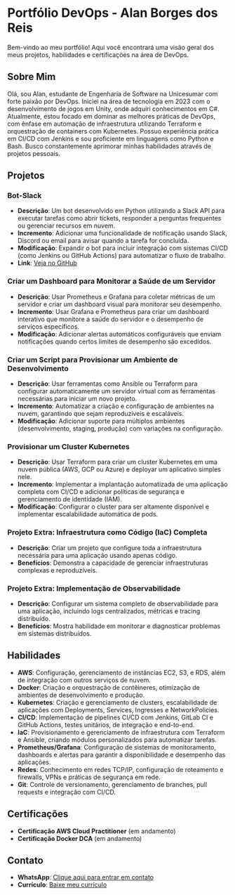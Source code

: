 # Portfólio DevOps - Alan Borges dos Reis

Bem-vindo ao meu portfólio! Aqui você encontrará uma visão geral dos meus projetos, habilidades e certificações na área de DevOps.

## Sobre Mim

Olá, sou Alan, estudante de Engenharia de Software na Unicesumar com forte paixão por DevOps. Iniciei na área de tecnologia em 2023 com o desenvolvimento de jogos em Unity, onde adquiri conhecimentos em C#. Atualmente, estou focado em dominar as melhores práticas de DevOps, com ênfase em automação de infraestrutura utilizando Terraform e orquestração de containers com Kubernetes. Possuo experiência prática em CI/CD com Jenkins e sou proficiente em linguagens como Python e Bash. Busco constantemente aprimorar minhas habilidades através de projetos pessoais.

## Projetos

### Bot-Slack
- **Descrição**: Um bot desenvolvido em Python utilizando a Slack API para executar tarefas como abrir tickets, responder a perguntas frequentes ou gerenciar recursos em nuvem.
- **Incremento**: Adicionar uma funcionalidade de notificação usando Slack, Discord ou email para avisar quando a tarefa for concluída.
- **Modificação**: Expandir o bot para incluir integração com sistemas CI/CD (como Jenkins ou GitHub Actions) para automatizar o fluxo de trabalho.
- **Link**: [Veja no GitHub](https://github.com/AlanBReis/bot-slack)

### Criar um Dashboard para Monitorar a Saúde de um Servidor
- **Descrição**: Usar Prometheus e Grafana para coletar métricas de um servidor e criar um dashboard visual para monitorar seu desempenho.
- **Incremento**: Usar Grafana e Prometheus para criar um dashboard interativo que monitore a saúde do servidor e o desempenho de serviços específicos.
- **Modificação**: Adicionar alertas automáticos configuráveis que enviam notificações quando certos limites de desempenho são excedidos.

### Criar um Script para Provisionar um Ambiente de Desenvolvimento
- **Descrição**: Usar ferramentas como Ansible ou Terraform para configurar automaticamente um servidor virtual com as ferramentas necessárias para iniciar um novo projeto.
- **Incremento**: Automatizar a criação e configuração de ambientes na nuvem, garantindo que sejam reproduzíveis e escaláveis.
- **Modificação**: Adicionar suporte para múltiplos ambientes (desenvolvimento, staging, produção) com variações na configuração.

### Provisionar um Cluster Kubernetes
- **Descrição**: Usar Terraform para criar um cluster Kubernetes em uma nuvem pública (AWS, GCP ou Azure) e deployar um aplicativo simples nele.
- **Incremento**: Implementar a implantação automatizada de uma aplicação completa com CI/CD e adicionar políticas de segurança e gerenciamento de identidade (IAM).
- **Modificação**: Configurar o cluster para ser altamente disponível e implementar escalabilidade automática de pods.

### Projeto Extra: Infraestrutura como Código (IaC) Completa
- **Descrição**: Criar um projeto que configure toda a infraestrutura necessária para uma aplicação usando apenas código.
- **Benefícios**: Demonstra a capacidade de gerenciar infraestruturas complexas e reproduzíveis.

### Projeto Extra: Implementação de Observabilidade
- **Descrição**: Configurar um sistema completo de observabilidade para uma aplicação, incluindo logs centralizados, métricas e tracing distribuído.
- **Benefícios**: Mostra habilidade em monitorar e diagnosticar problemas em sistemas distribuídos.

## Habilidades

- **AWS**: Configuração, gerenciamento de instâncias EC2, S3, e RDS, além de integração com outros serviços de nuvem.
- **Docker**: Criação e orquestração de contêineres, otimização de ambientes de desenvolvimento e produção.
- **Kubernetes**: Criação e gerenciamento de clusters, escalabilidade de aplicações com Deployments, Services, Ingresses e NetworkPolicies.
- **CI/CD**: Implementação de pipelines CI/CD com Jenkins, GitLab CI e GitHub Actions, testes unitários, de integração e end-to-end.
- **IaC**: Provisionamento e gerenciamento de infraestrutura com Terraform e Ansible, criando módulos personalizados para automatizar tarefas.
- **Prometheus/Grafana**: Configuração de sistemas de monitoramento, dashboards e alertas para garantir a disponibilidade e desempenho das aplicações.
- **Redes**: Conhecimento em redes TCP/IP, configuração de roteamento e firewalls, VPNs e práticas de segurança em rede.
- **Git**: Controle de versionamento, gerenciamento de branches, pull requests e integração com CI/CD.

## Certificações

- **Certificação AWS Cloud Practitioner** (em andamento)
- **Certificação Docker DCA** (em andamento)

## Contato

- **WhatsApp**: [Clique aqui para entrar em contato](https://wa.me/5544920024399/?text=Oi%20Tudo%20bem%20?%20vamos%20conversar)
- **Currículo**: [Baixe meu currículo](arquivos/CURRICULO%20-%20ALAN%20REIS.pdf)
